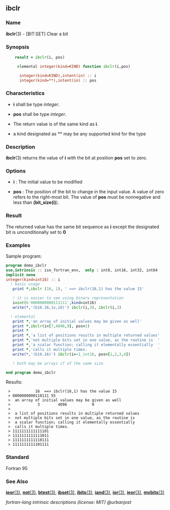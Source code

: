 ## ibclr

### **Name**

**ibclr**(3) - \[BIT:SET\] Clear a bit

### **Synopsis**
```fortran
    result = ibclr(i, pos)
```
```fortran
     elemental integer(kind=KIND) function ibclr(i,pos)

      integer(kind=KIND),intent(in) :: i
      integer(kind=**),intent(in) :: pos
```
### **Characteristics**

  - **i** shall be type _integer_.
  - **pos** shall be type _integer_. 
  - The return value is of the same kind as **i**. 

  - a kind designated as ** may be any supported kind for the type

### **Description**

  **ibclr**(3) returns the value of **i** with the bit at position **pos**
  set to zero.

### **Options**

 - **i**
   : The initial value to be modified

 - **pos**
   : The position of the bit to change in the input value. A value
   of zero refers to the right-most bit.  The value of **pos** must be
   nonnegative and less than **(bit_size(i)**).

### **Result**

The returned value has the same bit sequence as **i** except the
designated bit is unconditionally set to **0**

### **Examples**

Sample program:
```fortran
program demo_ibclr
use,intrinsic :: iso_fortran_env,  only : int8, int16, int32, int64
implicit none
integer(kind=int16) :: i
  ! basic usage
   print *,ibclr (16, 1), ' ==> ibclr(16,1) has the value 15'

   ! it is easier to see using binary representation
   i=int(b'0000000000111111',kind=int16)
   write(*,'(b16.16,1x,i0)') ibclr(i,3), ibclr(i,3)

  ! elemental
   print *,'an array of initial values may be given as well'
   print *,ibclr(i=[7,4096,9], pos=2)
   print *
   print *,'a list of positions results in multiple returned values'
   print *,'not multiple bits set in one value, as the routine is  '
   print *,'a scalar function; calling it elementally essentially  '
   print *,'calls it multiple times.                               '
   write(*,'(b16.16)') ibclr(i=-1_int16, pos=[1,2,3,4])

   ! both may be arrays if of the same size

end program demo_ibclr
```
Results:
```text
 >           16  ==> ibclr(16,1) has the value 15
 > 0000000000110111 55
 >  an array of initial values may be given as well
 >            3        4096           9
 >
 >  a list of positions results in multiple returned values
 >  not multiple bits set in one value, as the routine is
 >  a scalar function; calling it elementally essentially
 >  calls it multiple times.
 > 1111111111111101
 > 1111111111111011
 > 1111111111110111
 > 1111111111101111
```
### **Standard**

Fortran 95

### **See Also**

[**ieor**(3)](#ieor),
[**not**(3)](#not),
[**btest**(3)](#btest),
[**ibset**(3)](#ibclr),
[**ibits**(3)](#ibits),
[**iand**(3)](#iand),
[**ior**(3)](#ior),
[**ieor**(3)](#ieor),
[**mvbits**(3)](#mvbits)

 _fortran-lang intrinsic descriptions (license: MIT) \@urbanjost_
